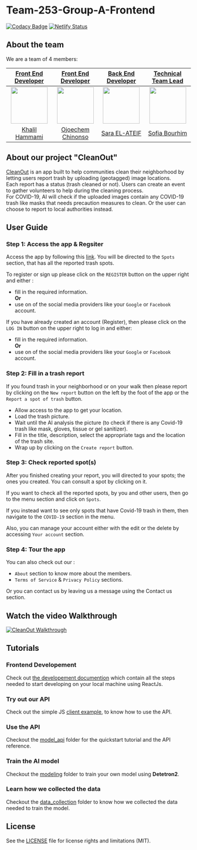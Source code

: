 # Team-253-Group-A-Frontend

[![Codacy Badge](https://api.codacy.com/project/badge/Grade/4f2d4d4adcda432290b07a179fab3e86)](https://app.codacy.com/gh/BuildForSDGCohort2/Team-253-Group-A-Frontend?utm_source=github.com&utm_medium=referral&utm_content=BuildForSDGCohort2/Team-253-Group-A-Frontend&utm_campaign=Badge_Grade_Dashboard)
[![Netlify Status](https://api.netlify.com/api/v1/badges/2b9a8ed1-cb18-488f-acd2-05a2a33b3218/deploy-status)](https://app.netlify.com/sites/awesome-jang-7f1fc2/deploys)

## About the team

We are a team of 4 members: 

|[Front End Developer](https://github.com/BuildForSDGCohort2/Team-253-Group-A-Frontend)|[Front End Developer](https://github.com/BuildForSDGCohort2/Team-253-Group-A-Frontend)| [Back End Developer](https://github.com/BuildForSDGCohort2/Team-253-Group-A-Backend)|[Technical Team Lead](https://github.com/BuildForSDGCohort2/Team-253-Group-A-Backend)|
|:-------------------------:|:-------------------------:|:-------------------------:|:-------------------------:|
|<img src="https://avatars1.githubusercontent.com/u/297917?s=460&v=4" width="100px" height="100px"> |  <img src="https://avatars2.githubusercontent.com/u/46009285?s=460&v=4" width="100px" height="100px"> | <img src="https://avatars2.githubusercontent.com/u/27445092?s=460&u=349cffccfccda38293e4aab20868a77b60079274&v=4" width="100px" height="100px"> | <img src="https://avatars1.githubusercontent.com/u/45902355?s=460&u=ffbc0cc593f575d67140e4197eec449a412a08c9v=4" width="100px" height="100px">|
|[Khalil Hammami](https://github.com/khammami)| [Ojoechem Chinonso](https://github.com/ChinonsoIg) | [Sara EL-ATEIF](https://github.com/elateifsara)| [Sofia Bourhim](https://github.com/SofiaBee-W) |

## About our project "CleanOut"

[CleanOut](https://awesome-jang-7f1fc2.netlify.app/) is an app built to help communities clean their neighborhood by letting users report trash by uploading (geotagged) image locations.  
Each report has a status (trash cleaned or not). Users can create an event to gather volunteers to help during the cleaning process.  
For COVID-19, AI will check if the uploaded images contain any COVID-19 trash like masks that needs precaution measures to clean. Or the user can choose to report to local authorities instead.

## User Guide

### Step 1: Access the app & Regsiter

Access the app by following this [link](https://awesome-jang-7f1fc2.netlify.app/).
You will be directed to the `Spots` section, that has all the reported trash spots.

To register or sign up please click on the `REGISTER` button on the upper right and either :  

- fill in the required information.        
  **Or**
- use on of the social media providers like your `Google` or `Facebook` account.  

If you have already created an account (Register), then please click on the `LOG IN` button on the upper right to log in and either:  

- fill in the required information.    
  **Or**  
- use on of the social media providers like your `Google` or `Facebook` account.    

### Step 2: Fill in a trash report

If you found trash in your neighborhood or on your walk then please report by clicking on the `New report` button on the left by the foot of the app or the `Report a spot of trash` button.  

- Allow access to the app to get your location.   
- Load the trash picture.   
- Wait until the AI analysis the picture (to check if there is any Covid-19 trash like mask, gloves, tissue or gel sanitizer).   
- Fill in the title, description, select the appropriate tags and the location of the trash site.   
- Wrap up by clicking on the `Create report` button.   

### Step 3: Check reported spot(s)

After you finished creating your report, you will directed to your spots; the ones you created. You can consult a spot by clicking on it.  

If you want to check all the reported spots, by you and other users, then go to the menu section and click on `Spots`.  

If you instead want to see only spots that have Covid-19 trash in them, then navigate to the `COVID-19` section in the menu.

Also, you can manage your account either with the edit or the delete by accessing `Your account` section. 

### Step 4: Tour the app

You can also check out our :  

- `About` section to know more about the members.    
- `Terms of Service` & `Privacy Policy` sections.    

Or you can contact us by leaving us a message using the Contact us section.

## Watch the video Walkthrough

[![CleanOut Walkthrough](http://img.youtube.com/vi/_3QrxiEiD-s/0.jpg)](https://youtu.be/_3QrxiEiD-s "CleanOut Walkthrough")

## Tutorials

### Frontend Developement

Check out [the developement documention](https://github.com/BuildForSDGCohort2/Team-253-Group-A-Frontend/blob/develop/documents/developpement.md) which contain all the steps needed to start developing on your local machine using ReactJs.

### Try out our API 
Check out the simple JS [client example](https://github.com/BuildForSDGCohort2/Team-253-Group-A-Backend/tree/develop/ai_part/model_api/client), to know how to use the API.

### Use the API
Checkout the [model_api](https://github.com/BuildForSDGCohort2/Team-253-Group-A-Backend/tree/develop/ai_part/model_api) folder for the quickstart tutorial and the API reference.

### Train the AI model
Checkout the [modeling](https://github.com/BuildForSDGCohort2/Team-253-Group-A-Backend/tree/develop/ai_part/modeling) folder to train your own model using **Detetron2**.

### Learn how we collected the data
Checkout the [data_collection](https://github.com/BuildForSDGCohort2/Team-253-Group-A-Backend/tree/develop/ai_part/data_collection) folder to know how we collected the data needed to train the model.

## License

See the [LICENSE](https://github.com/BuildForSDGCohort2/Team-253-Group-A-Frontend/blob/develop/LICENSE) file for license rights and limitations (MIT).
